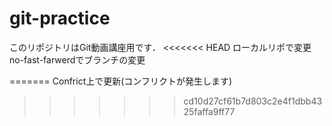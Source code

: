 # git-practice
このリポジトリはGit動画講座用です．
<<<<<<< HEAD
ローカルリポで変更
no-fast-farwerdでブランチの変更

<!-- conflictブランチで変更
>>>>>>> conflict -->
=======
Confrict上で更新(コンフリクトが発生します)
>>>>>>> cd10d27cf61b7d803c2e4f1dbb4325faffa9ff77
